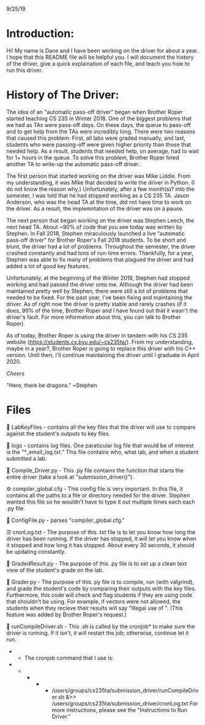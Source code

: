 9/25/19

# Introduction: #

Hi! My name is Dane and I have been working on the driver for about a year. 
I hope that this README file will be helpful you. I will document the history 
of the driver, give a quick explaination of each file, and teach you how to 
run this driver.



# History of The Driver: #

The idea of an "automatic pass-off driver" began when Brother Roper started
teaching CS 235 in Winter 2018. One of the biggest problems that we had as TAs
were pass-off days. On these days, the queue to pass-off and to get help from 
the TAs were incredibly long. There were two reasons that caused this problem: 
First, all labs were graded manually, and last, students who were passing-off were 
given higher priority than those that needed help. As a result, students that 
needed help, on average, had to wait for 1+ hours in the queue. To solve this 
problem, Brother Roper hired another TA to write-up the automatic pass-off 
driver.

The first person that started working on the driver was Mike Liddle. From my 
understanding, it was Mike that decided to write the driver in Python. (I do not 
know the reason why.) Unfortunately, after a few month(s)? into the semester, I 
was told that he had stopped working as a CS 235 TA. Jason Anderson, who was the 
head TA at the time, did not have time to work on the driver. As a result, the 
implemntation of the driver was on a pause.

The next person that began working on the driver was Stephen Leech, the next head 
TA. About ~90% of code that you see today was written by Stephen. In Fall 2018, 
Stephen miraculously launched a live "automatic pass-off driver" for Brother 
Roper's Fall 2018 students. To be short and blunt, the driver had a lot of 
problems. Throughout the semester, the driver crashed constantly and had tons 
of run-time errors. Thankfully, for a year, Stephen was able to fix many of 
problems that plagued the driver and had added a lot of good key features.

Unfortunately, at the beginning of the Winter 2019, Stephen had stopped working 
and had passed the driver onto me. Although the driver had been maintained pretty 
well by Stephen, there were still a lot of problems that needed to be fixed. For 
the past year, I've been fixing and maintaining the driver. As of right now the 
driver is pretty stable and rarely crashes (if it does, 99% of the time, Brother
Roper and I have found out that it wasn't the driver's fault. For more information
about this, you can talk to Brother Roper).

As of today, Brother Roper is using the driver in tandem with his CS 235 website 
(https://students.cs.byu.edu/~cs235ta/). From my understanding, maybe in a year?, 
Brother Roper is going to replace this driver with his C++ version. Until then, 
I'll continue maintaining the driver until I graduate in April 2020.

*Cheers*

"Here, there be dragons." ~Stephen



# Files #

📁 LabKeyFiles - contains all the key files that the driver will use to compare
against the student's outputs to key files.

📁 logs - contains log files. One paraticular log file that would be of interest
is the "*_email_log.txt." This file contains who, what lab, and when a student
submitted a lab.

🐍 Compile_Driver.py - This .py file contains the function that starts the entire
driver (take a look at "submission_driver()").

⚙ compiler_global.cfg - This config file is very important. In this file, it
contains all the paths to a file or directory needed for the driver. Stephen
wanted this file so he wouldn't have to type it out multiple times each each
.py file.

🐍 ConfigFile.py - parses "compiler_global.cfg."

☰ cronLog.txt - The purpose of this .txt file is to let you know how long the
driver has been running. If the driver has stopped, it will let you know when
it stopped and how long it has stopped. About every 30 seconds, it should be
updating constantly.

🐍 GradedResult.py - The purpose of this .py file is to set up a clean text
view of the student's grade on the lab.

🐍 Grader.py - The purpose of this .py file is to compile, run (with valgrind),
and grade the student's code by comparing their outputs with the key files. 
Furthermore, this code will check and flag students if they are using code that 
shouldn't be using. For example, if vectors were not allowed, the students when 
they recieve their results will say "Illegal use of <blank>". (This feature was 
added by Brother Roper's request.) 

🐚 runCompileDriver.sh - This .sh is called by the cronjob* to make sure the
driver is running. If it isn't, it will restart the job; otherwise, continue
let it run.

* - The cronjob command that I use is:
* * * * * /users/groups/cs235ta/submission_driver/runCompileDriver.sh 
    &>> /users/groups/cs235ta/submission_driver/cronLog.txt
For more instructions, please see the "Instructions to Run Driver."
